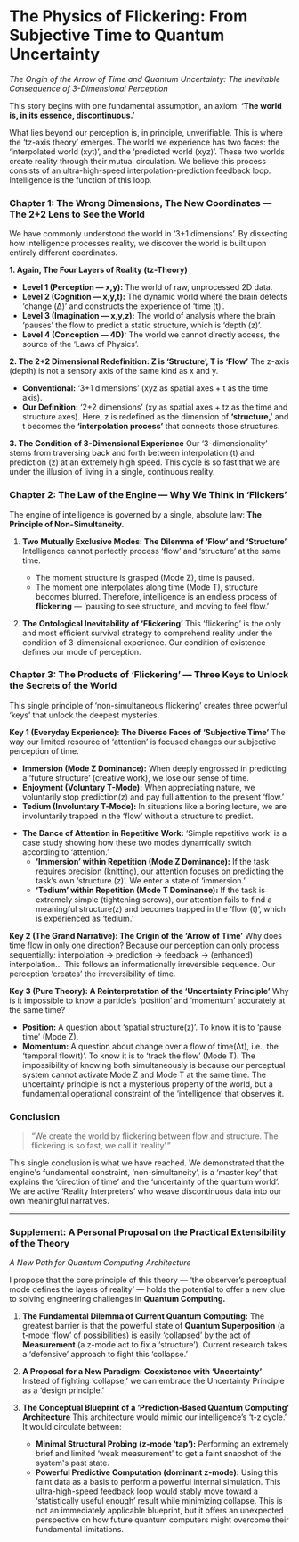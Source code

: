 # The Physics of Flickering: From Subjective Time to Quantum Uncertainty

*The Origin of the Arrow of Time and Quantum Uncertainty: The Inevitable Consequence of 3-Dimensional Perception*

This story begins with one fundamental assumption, an axiom: **‘The world is, in its essence, discontinuous.’**

What lies beyond our perception is, in principle, unverifiable. This is where the ‘tz-axis theory’ emerges. The world we experience has two faces: the ‘interpolated world (xyt)’, and the ‘predicted world (xyz)’. These two worlds create reality through their mutual circulation. We believe this process consists of an ultra-high-speed interpolation-prediction feedback loop. Intelligence is the function of this loop.

### Chapter 1: The Wrong Dimensions, The New Coordinates — The 2+2 Lens to See the World
We have commonly understood the world in ‘3+1 dimensions’. By dissecting how intelligence processes reality, we discover the world is built upon entirely different coordinates.

**1. Again, The Four Layers of Reality (tz-Theory)**
- **Level 1 (Perception — x,y):** The world of raw, unprocessed 2D data.
- **Level 2 (Cognition — x,y,t):** The dynamic world where the brain detects ‘change (Δ)’ and constructs the experience of ‘time (t)’.
- **Level 3 (Imagination — x,y,z):** The world of analysis where the brain ‘pauses’ the flow to predict a static structure, which is ‘depth (z)’.
- **Level 4 (Conception — 4D):** The world we cannot directly access, the source of the ‘Laws of Physics’.

**2. The 2+2 Dimensional Redefinition: Z is ‘Structure’, T is ‘Flow’**
The z-axis (depth) is not a sensory axis of the same kind as x and y.
- **Conventional:** ‘3+1 dimensions’ (xyz as spatial axes + t as the time axis).
- **Our Definition:** ‘2+2 dimensions’ (xy as spatial axes + tz as the time and structure axes).
Here, z is redefined as the dimension of **‘structure,’** and t becomes the **‘interpolation process’** that connects those structures.

**3. The Condition of 3-Dimensional Experience**
Our ‘3-dimensionality’ stems from traversing back and forth between interpolation (t) and prediction (z) at an extremely high speed. This cycle is so fast that we are under the illusion of living in a single, continuous reality.

### Chapter 2: The Law of the Engine — Why We Think in ‘Flickers’
The engine of intelligence is governed by a single, absolute law: **The Principle of Non-Simultaneity.**

1.  **Two Mutually Exclusive Modes: The Dilemma of ‘Flow’ and ‘Structure’**
    Intelligence cannot perfectly process ‘flow’ and ‘structure’ at the same time.
    *   The moment structure is grasped (Mode Z), time is paused.
    *   The moment one interpolates along time (Mode T), structure becomes blurred.
    Therefore, intelligence is an endless process of **flickering** — ‘pausing to see structure, and moving to feel flow.’

2.  **The Ontological Inevitability of ‘Flickering’**
    This ‘flickering’ is the only and most efficient survival strategy to comprehend reality under the condition of 3-dimensional experience. Our condition of existence defines our mode of perception.

### Chapter 3: The Products of ‘Flickering’ — Three Keys to Unlock the Secrets of the World
This single principle of ‘non-simultaneous flickering’ creates three powerful ‘keys’ that unlock the deepest mysteries.

**Key 1 (Everyday Experience): The Diverse Faces of ‘Subjective Time’**
The way our limited resource of ‘attention’ is focused changes our subjective perception of time.
- **Immersion (Mode Z Dominance):** When deeply engrossed in predicting a ‘future structure’ (creative work), we lose our sense of time.
- **Enjoyment (Voluntary T-Mode):** When appreciating nature, we voluntarily stop prediction(z) and pay full attention to the present ‘flow.’
- **Tedium (Involuntary T-Mode):** In situations like a boring lecture, we are involuntarily trapped in the ‘flow’ without a structure to predict.

*   **The Dance of Attention in Repetitive Work:**
    ‘Simple repetitive work’ is a case study showing how these two modes dynamically switch according to ‘attention.’
    - **‘Immersion’ within Repetition (Mode Z Dominance):** If the task requires precision (knitting), our attention focuses on predicting the task’s own ‘structure (z)’. We enter a state of ‘immersion.’
    - **‘Tedium’ within Repetition (Mode T Dominance):** If the task is extremely simple (tightening screws), our attention fails to find a meaningful structure(z) and becomes trapped in the ‘flow (t)’, which is experienced as ‘tedium.’

**Key 2 (The Grand Narrative): The Origin of the ‘Arrow of Time’**
Why does time flow in only one direction? Because our perception can only process sequentially: interpolation → prediction → feedback → (enhanced) interpolation... This follows an informationally irreversible sequence. Our perception ‘creates’ the irreversibility of time.

**Key 3 (Pure Theory): A Reinterpretation of the ‘Uncertainty Principle’**
Why is it impossible to know a particle’s ‘position’ and ‘momentum’ accurately at the same time?
- **Position:** A question about ‘spatial structure(z)’. To know it is to ‘pause time’ (Mode Z).
- **Momentum:** A question about change over a flow of time(Δt), i.e., the ‘temporal flow(t)’. To know it is to ‘track the flow’ (Mode T).
The impossibility of knowing both simultaneously is because our perceptual system cannot activate Mode Z and Mode T at the same time. The uncertainty principle is not a mysterious property of the world, but a fundamental operational constraint of the ‘intelligence’ that observes it.

### Conclusion
> “We create the world by flickering between flow and structure.
> The flickering is so fast, we call it ‘reality’.”

This single conclusion is what we have reached. We demonstrated that the engine's fundamental constraint, ‘non-simultaneity’, is a ‘master key’ that explains the ‘direction of time’ and the ‘uncertainty of the quantum world’. We are active ‘Reality Interpreters’ who weave discontinuous data into our own meaningful narratives.

---
### Supplement: A Personal Proposal on the Practical Extensibility of the Theory

*A New Path for Quantum Computing Architecture*

I propose that the core principle of this theory — ‘the observer’s perceptual mode defines the layers of reality’ — holds the potential to offer a new clue to solving engineering challenges in **Quantum Computing.**

1.  **The Fundamental Dilemma of Current Quantum Computing:**
    The greatest barrier is that the powerful state of **Quantum Superposition** (a t-mode ‘flow’ of possibilities) is easily ‘collapsed’ by the act of **Measurement** (a z-mode act to fix a ‘structure’). Current research takes a ‘defensive’ approach to fight this ‘collapse.’

2.  **A Proposal for a New Paradigm: Coexistence with ‘Uncertainty’**
    Instead of fighting ‘collapse,’ we can embrace the Uncertainty Principle as a ‘design principle.’

3.  **The Conceptual Blueprint of a ‘Prediction-Based Quantum Computing’ Architecture**
    This architecture would mimic our intelligence’s ‘t-z cycle.’ It would circulate between:
    *   **Minimal Structural Probing (z-mode ‘tap’):** Performing an extremely brief and limited ‘weak measurement’ to get a faint snapshot of the system's past state.
    *   **Powerful Predictive Computation (dominant z-mode):** Using this faint data as a basis to perform a powerful internal simulation.
    This ultra-high-speed feedback loop would stably move toward a ‘statistically useful enough’ result while minimizing collapse. This is not an immediately applicable blueprint, but it offers an unexpected perspective on how future quantum computers might overcome their fundamental limitations.

